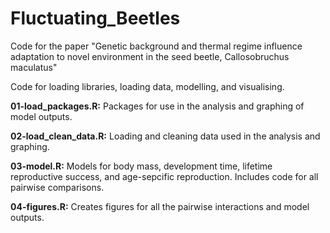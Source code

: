 # Fluctuating_Beetles
Code for the paper "Genetic background and thermal regime influence adaptation to novel environment in the seed beetle, Callosobruchus maculatus"

Code for loading libraries, loading data, modelling, and visualising.

<b>01-load_packages.R:</b> Packages for use in the analysis and graphing of model outputs. 

<b>02-load_clean_data.R:</b> Loading and cleaning data used in the analysis and graphing. 

<b>03-model.R:</b> Models for body mass, development time, lifetime reproductive success, and age-sepcific reproduction. Includes code for all pairwise comparisons. 

<b>04-figures.R:</b> Creates figures for all the pairwise interactions and model outputs.
